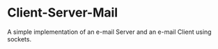 # Client-Server-Mail
A simple implementation of an e-mail Server and an e-mail Client using sockets.
